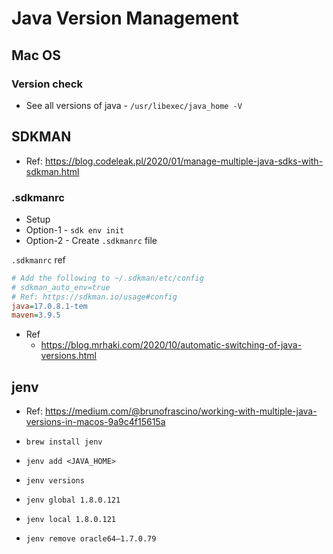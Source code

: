 # Java Version Management

## Mac OS

### Version check

* See all versions of java - `/usr/libexec/java_home -V`

## SDKMAN

* Ref: https://blog.codeleak.pl/2020/01/manage-multiple-java-sdks-with-sdkman.html

### .sdkmanrc
* Setup
* Option-1 - `sdk env init`
* Option-2 - Create `.sdkmanrc` file

`.sdkmanrc` ref
```ini
# Add the following to ~/.sdkman/etc/config
# sdkman_auto_env=true
# Ref: https://sdkman.io/usage#config
java=17.0.8.1-tem
maven=3.9.5
```
* Ref
  * https://blog.mrhaki.com/2020/10/automatic-switching-of-java-versions.html 

## jenv

* Ref: https://medium.com/@brunofrascino/working-with-multiple-java-versions-in-macos-9a9c4f15615a

* `brew install jenv`
* `jenv add <JAVA_HOME>`
* `jenv versions`
* `jenv global 1.8.0.121`
* `jenv local 1.8.0.121`
* `jenv remove oracle64–1.7.0.79`
